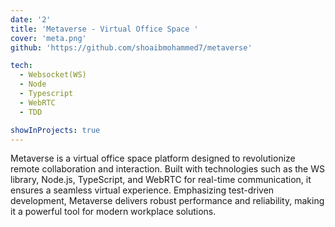 ```yaml
---
date: '2'
title: 'Metaverse - Virtual Office Space '
cover: 'meta.png'
github: 'https://github.com/shoaibmohammed7/metaverse'

tech:
  - Websocket(WS)
  - Node
  - Typescript
  - WebRTC 
  - TDD

showInProjects: true
---
```


Metaverse is a virtual office space platform designed to revolutionize remote collaboration and interaction. Built with technologies such as the WS library, Node.js, TypeScript, and WebRTC for real-time communication, it ensures a seamless virtual experience. Emphasizing test-driven development, Metaverse delivers robust performance and reliability, making it a powerful tool for modern workplace solutions.
